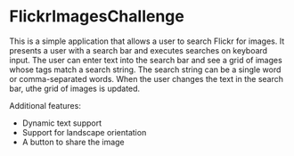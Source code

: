 # FlickrImagesChallenge

This is a simple application that allows a user to search Flickr for images.  It  presents a user with a search bar
and executes searches on keyboard input. The user can enter text into the search bar and
see a grid of images whose tags match a search string. The search string can be a single word
or comma-separated words. When the user changes the text in the search bar, uthe grid of images is updated.

Additional features:
- Dynamic text support
- Support for landscape orientation
- A button to share the image
